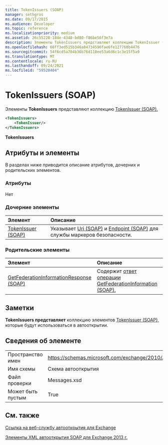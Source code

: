 ```yaml
---
title: TokenIssuers (SOAP)
manager: sethgros
ms.date: 09/17/2015
ms.audience: Developer
ms.topic: reference
ms.localizationpriority: medium
ms.assetid: 26c55228-184e-4340-bd80-f86be56f3e7a
description: Элементы TokenIssuers представляют коллекцию TokenIssuer (SOAP).
ms.openlocfilehash: 68ff3ed515b346a84734596fae6fe127768b4476
ms.sourcegitcommit: 54f6cd5a704b36b76d110ee53a6d6c1c3e15f5a9
ms.translationtype: MT
ms.contentlocale: ru-RU
ms.lasthandoff: 09/24/2021
ms.locfileid: "59520404"
---
```

# <a name="tokenissuers-soap"></a>TokenIssuers (SOAP)

Элементы **TokenIssuers** представляют коллекцию [TokenIssuer (SOAP).](tokenissuer-soap.md) 
  
```XML
<TokenIssuers>
    <TokenIssuer/>
</TokenIssuers>
```

 **TokenIssuers**
## <a name="attributes-and-elements"></a>Атрибуты и элементы

В разделах ниже приводится описание атрибутов, дочерних и родительских элементов.
  
### <a name="attributes"></a>Атрибуты

Нет
  
### <a name="child-elements"></a>Дочерние элементы

|**Элемент**|**Описание**|
|:-----|:-----|
|[TokenIssuer (SOAP)](tokenissuer-soap.md) <br/> |Указывает [Uri (SOAP)](uri-soap.md) и [Endpoint (SOAP)](endpoint-soap.md) для службы маркеров безопасности.  <br/> |
   
### <a name="parent-elements"></a>Родительские элементы

|**Элемент**|**Описание**|
|:-----|:-----|
|[GetFederationInformationResponse (SOAP)](getfederationinformationresponse-soap.md) <br/> |Содержит [ответ операции GetFederationInformation (SOAP).](getfederationinformation-operation-soap.md)  <br/> |
   
## <a name="remarks"></a>Заметки

**TokenIssuers представляет** коллекцию элементов [TokenIssuer (SOAP),](tokenissuer-soap.md) которые будут использоваться в автооткрытии. 
  
## <a name="element-information"></a>Сведения об элементе

|||
|:-----|:-----|
|Пространство имен  <br/> |https://schemas.microsoft.com/exchange/2010/Autodiscover  <br/> |
|Имя схемы  <br/> |Схема автооткрытия  <br/> |
|Файл проверки  <br/> |Messages.xsd  <br/> |
|Может быть пустым  <br/> |True  <br/> |
   
## <a name="see-also"></a>См. также



[Ссылка на веб-службу автооткрытия для Exchange](autodiscover-web-service-reference-for-exchange.md)
  
[Элементы XML автооткрытия SOAP для Exchange 2013 г.](soap-autodiscover-xml-elements-for-exchange-2013.md)

